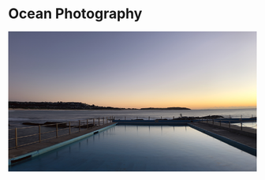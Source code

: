 # Ocean Photography


<p align="centre">
  <img src="PhotoAssets/DB_Ocean_001.png" width="600" title="db_ocean_001">
</p>

